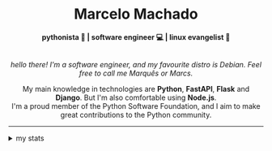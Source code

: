 <h1 align="center"> Marcelo Machado </h1>
    
<div align="center">
<b>pythonista 🐍 | software engineer 💻 | linux evangelist 🐧</b>
<br>
<br>

<i>hello there! I'm a software engineer, and my favourite distro is Debian. Feel free to call me Marquês or Marcs.</i>

<p>

My main knowledge in technologies are **Python**, **FastAPI**, **Flask** and **Django**. But I'm also comfortable using **Node.js**. <br/>
I'm a proud member of the Python Software Foundation, and I aim to make great contributions to the Python community.
</p>

</div>

---

<details closed>    
<summary>my stats</summary>

<!--START_SECTION:waka-->
**I'm a Night 🦉** 

```text
🌞 Morning    23 commits     ██░░░░░░░░░░░░░░░░░░░░░░░   8.65% 
🌆 Daytime    97 commits     █████████░░░░░░░░░░░░░░░░   36.47% 
🌃 Evening    130 commits    ████████████░░░░░░░░░░░░░   48.87% 
🌙 Night      16 commits     █░░░░░░░░░░░░░░░░░░░░░░░░   6.02%

```


📊 **This Week I Spent My Time On** 

```text
⌚︎ Time Zone: America/Sao_Paulo

💬 Programming Languages: 
Python                   16 hrs 18 mins      ████████████████████░░░░░   81.94% 
JSON                     48 mins             █░░░░░░░░░░░░░░░░░░░░░░░░   4.07% 
TypeScript               37 mins             ░░░░░░░░░░░░░░░░░░░░░░░░░   3.16% 
HTML                     34 mins             ░░░░░░░░░░░░░░░░░░░░░░░░░   2.87% 
Markdown                 33 mins             ░░░░░░░░░░░░░░░░░░░░░░░░░   2.8%

🔥 Editors: 
VS Code                  19 hrs 53 mins      █████████████████████████   100.0%

💻 Operating System: 
Windows                  18 hrs 20 mins      ███████████████████████░░   92.22% 
Linux                    1 hr 32 mins        ██░░░░░░░░░░░░░░░░░░░░░░░   7.78%

```


 Last Updated on 13/05/2024
<!--END_SECTION:waka-->

<!-- <div>
        <a target="_blank" rel="noopener noreferrer" href="https://github.com/mmaachado?tab=repositories"><img src="https://github-readme-stats.vercel.app/api/top-langs/?username=mmaachado&hide=html,css,swift,ruby&langs_count=6&hide_border=true&layout=compact&show_icons=true&line_height=10&theme=transparent&title_color=4a86d1&custom_title=favourite%20languages"
       alt="most used languages" align="right"></a>
     <a target="_blank" rel="noopener noreferrer" href="https://wakatime.com/@mmachado"><img width="400rem" src="https://github-readme-stats.vercel.app/api/wakatime?username=mmachado&theme=transparent&hide_border=true&hide=markdown,html,css,text,other,yaml,json,prolog,dart,docker,xml,gitconfig,TSQL&hide_title=true&line_height=50&langs_count=4&layout=default" alt="wakatime stats" align="left" /></a> 
        

</div>

 <img src="https://raw.githubusercontent.com/MicaelliMedeiros/micaellimedeiros/master/image/computer-illustration.png" min-width="400px" max-width="400px" width="400px" align="right" alt="computer-illustration.png"> -->
<!-- [![Buy me a coffee](https://img.shields.io/badge/Buy%20Me%20a%20Coffee-ffdd00?style=for-the-badge&logo=buy-me-a-coffee&logoColor=black)](https://www.buymeacoffee.com/anticodingclub) -->

</details>

